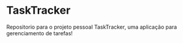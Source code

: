 # TaskTracker
Repositorio para o projeto pessoal TaskTracker, uma aplicação para gerenciamento de tarefas!
